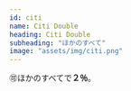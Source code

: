 ```yaml
---
id: citi
name: Citi Double
heading: Citi Double
subheading: "ほかのすべて"
image: "assets/img/citi.png"
---
```

🉑ほかのすべてで<strong>２％</strong>。
